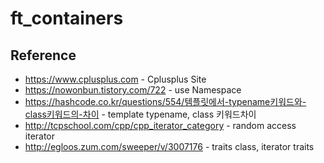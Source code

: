 # ft_containers

## Reference
- <https://www.cplusplus.com> - Cplusplus Site<br>
- <https://nowonbun.tistory.com/722> - use Namespace<br>
- <https://hashcode.co.kr/questions/554/템플릿에서-typename키워드와-class키워드의-차이> - template typename, class 키워드차이
- <http://tcpschool.com/cpp/cpp_iterator_category> - random access iterator
- <http://egloos.zum.com/sweeper/v/3007176> - traits class, iterator traits
